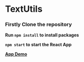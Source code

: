 



# TextUtils

### Firstly Clone the repository

**Run `npm install` to install packages**

**`npm start` to start the React App**

**[App Demo](https://utilitiestext.netlify.app/_)**
